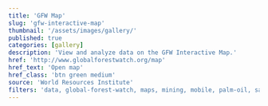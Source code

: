 ```yaml
---
title: 'GFW Map'
slug: 'gfw-interactive-map'
thumbnail: '/assets/images/gallery/'
published: true
categories: [gallery]
description: 'View and analyze data on the GFW Interactive Map.'
href: 'http://www.globalforestwatch.org/map'
href_text: 'Open map'
href_class: 'btn green medium'
source: 'World Resources Institute'
filters: 'data, global-forest-watch, maps, mining, mobile, palm-oil, satellite-imagery'
---
```

